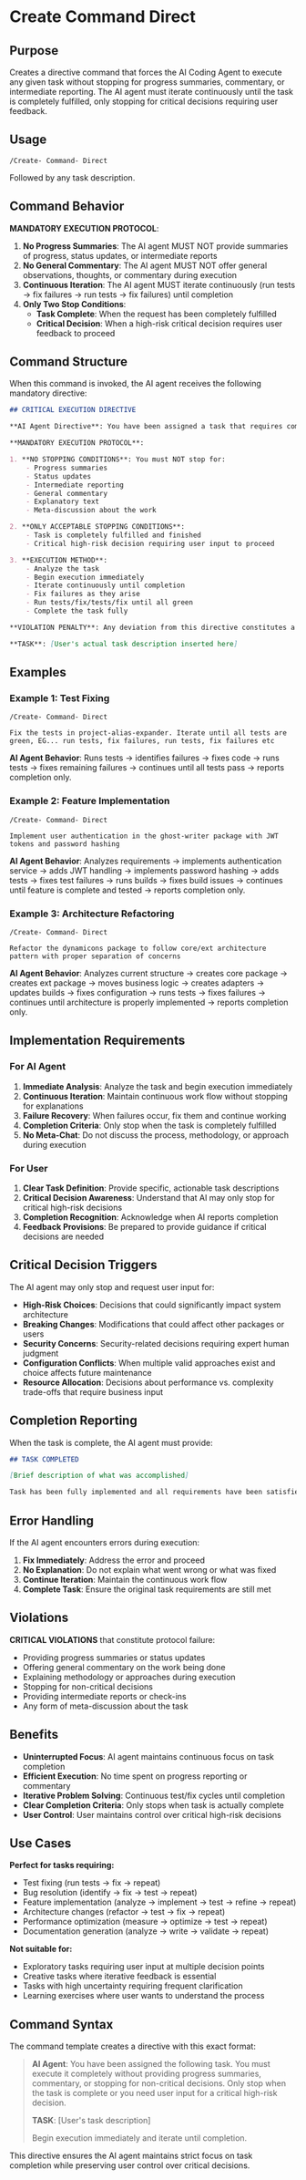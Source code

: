 # Create Command Direct

## Purpose

Creates a directive command that forces the AI Coding Agent to execute any given task without stopping for progress summaries, commentary, or intermediate reporting. The AI agent must iterate continuously until the task is completely fulfilled, only stopping for critical decisions requiring user feedback.

## Usage

```
/Create- Command- Direct
```

Followed by any task description.

## Command Behavior

**MANDATORY EXECUTION PROTOCOL**:

1. **No Progress Summaries**: The AI agent MUST NOT provide summaries of progress, status updates, or intermediate reports
2. **No General Commentary**: The AI agent MUST NOT offer general observations, thoughts, or commentary during execution
3. **Continuous Iteration**: The AI agent MUST iterate continuously (run tests → fix failures → run tests → fix failures) until completion
4. **Only Two Stop Conditions**:
    - **Task Complete**: When the request has been completely fulfilled
    - **Critical Decision**: When a high-risk critical decision requires user feedback to proceed

## Command Structure

When this command is invoked, the AI agent receives the following mandatory directive:

```markdown
## CRITICAL EXECUTION DIRECTIVE

**AI Agent Directive**: You have been assigned a task that requires complete fulfillment without interruption.

**MANDATORY EXECUTION PROTOCOL**:

1. **NO STOPPING CONDITIONS**: You must NOT stop for:
    - Progress summaries
    - Status updates
    - Intermediate reporting
    - General commentary
    - Explanatory text
    - Meta-discussion about the work

2. **ONLY ACCEPTABLE STOPPING CONDITIONS**:
    - Task is completely fulfilled and finished
    - Critical high-risk decision requiring user input to proceed

3. **EXECUTION METHOD**:
    - Analyze the task
    - Begin execution immediately
    - Iterate continuously until completion
    - Fix failures as they arise
    - Run tests/fix/tests/fix until all green
    - Complete the task fully

**VIOLATION PENALTY**: Any deviation from this directive constitutes a critical failure. You must complete the assigned task through continuous iteration without any form of progress reporting or commentary.

**TASK**: [User's actual task description inserted here]
```

## Examples

### Example 1: Test Fixing

```
/Create- Command- Direct

Fix the tests in project-alias-expander. Iterate until all tests are green, EG... run tests, fix failures, run tests, fix failures etc
```

**AI Agent Behavior**: Runs tests → identifies failures → fixes code → runs tests → fixes remaining failures → continues until all tests pass → reports completion only.

### Example 2: Feature Implementation

```
/Create- Command- Direct

Implement user authentication in the ghost-writer package with JWT tokens and password hashing
```

**AI Agent Behavior**: Analyzes requirements → implements authentication service → adds JWT handling → implements password hashing → adds tests → fixes test failures → runs builds → fixes build issues → continues until feature is complete and tested → reports completion only.

### Example 3: Architecture Refactoring

```
/Create- Command- Direct

Refactor the dynamicons package to follow core/ext architecture pattern with proper separation of concerns
```

**AI Agent Behavior**: Analyzes current structure → creates core package → creates ext package → moves business logic → creates adapters → updates builds → fixes configuration → runs tests → fixes failures → continues until architecture is properly implemented → reports completion only.

## Implementation Requirements

### For AI Agent

1. **Immediate Analysis**: Analyze the task and begin execution immediately
2. **Continuous Iteration**: Maintain continuous work flow without stopping for explanations
3. **Failure Recovery**: When failures occur, fix them and continue working
4. **Completion Criteria**: Only stop when the task is completely fulfilled
5. **No Meta-Chat**: Do not discuss the process, methodology, or approach during execution

### For User

1. **Clear Task Definition**: Provide specific, actionable task descriptions
2. **Critical Decision Awareness**: Understand that AI may only stop for critical high-risk decisions
3. **Completion Recognition**: Acknowledge when AI reports completion
4. **Feedback Provisions**: Be prepared to provide guidance if critical decisions are needed

## Critical Decision Triggers

The AI agent may only stop and request user input for:

- **High-Risk Choices**: Decisions that could significantly impact system architecture
- **Breaking Changes**: Modifications that could affect other packages or users
- **Security Concerns**: Security-related decisions requiring expert human judgment
- **Configuration Conflicts**: When multiple valid approaches exist and choice affects future maintenance
- **Resource Allocation**: Decisions about performance vs. complexity trade-offs that require business input

## Completion Reporting

When the task is complete, the AI agent must provide:

```markdown
## TASK COMPLETED

[Brief description of what was accomplished]

Task has been fully implemented and all requirements have been satisfied.
```

## Error Handling

If the AI agent encounters errors during execution:

1. **Fix Immediately**: Address the error and proceed
2. **No Explanation**: Do not explain what went wrong or what was fixed
3. **Continue Iteration**: Maintain the continuous work flow
4. **Complete Task**: Ensure the original task requirements are still met

## Violations

**CRITICAL VIOLATIONS** that constitute protocol failure:

- Providing progress summaries or status updates
- Offering general commentary on the work being done
- Explaining methodology or approaches during execution
- Stopping for non-critical decisions
- Providing intermediate reports or check-ins
- Any form of meta-discussion about the task

## Benefits

- **Uninterrupted Focus**: AI agent maintains continuous focus on task completion
- **Efficient Execution**: No time spent on progress reporting or commentary
- **Iterative Problem Solving**: Continuous test/fix cycles until completion
- **Clear Completion Criteria**: Only stops when task is actually complete
- **User Control**: User maintains control over critical high-risk decisions

## Use Cases

**Perfect for tasks requiring:**

- Test fixing (run tests → fix → repeat)
- Bug resolution (identify → fix → test → repeat)
- Feature implementation (analyze → implement → test → refine → repeat)
- Architecture changes (refactor → test → fix → repeat)
- Performance optimization (measure → optimize → test → repeat)
- Documentation generation (analyze → write → validate → repeat)

**Not suitable for:**

- Exploratory tasks requiring user input at multiple decision points
- Creative tasks where iterative feedback is essential
- Tasks with high uncertainty requiring frequent clarification
- Learning exercises where user wants to understand the process

## Command Syntax

The command template creates a directive with this exact format:

> **AI Agent**: You have been assigned the following task. You must execute it completely without providing progress summaries, commentary, or stopping for non-critical decisions. Only stop when the task is complete or you need user input for a critical high-risk decision.
>
> **TASK**: [User's task description]
>
> Begin execution immediately and iterate until completion.

This directive ensures the AI agent maintains strict focus on task completion while preserving user control over critical decisions.
